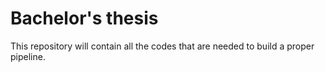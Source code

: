 # Bachelor's thesis
This repository will contain all the codes that are needed to build a proper pipeline.
